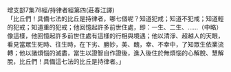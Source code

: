 增支部7集78經/持律者經第四(莊春江譯)  
「比丘們！具備七法的比丘是持律者，哪七個呢？知道犯戒；知道不犯戒；知道輕的犯戒；知道重的犯戒；他回憶起許多前世住處，即：一生、二生、……（中略）像這樣，他回憶起許多前世住處有這樣的行相與境遇；他以清淨、超越人的天眼，看見當眾生死時、往生時，在下劣、勝妙，美、醜，幸、不幸中，了知眾生依業流轉；他以諸煩惱的滅盡，當生以證智自作證後，進入後住於無煩惱的心解脫、慧解脫，比丘們！具備這七法的比丘是持律者。」  
  
  
